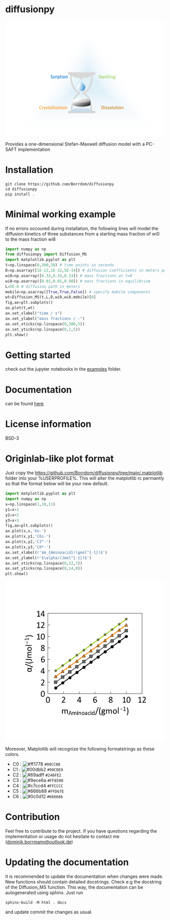 # diffusionpy

![alt text](https://github.com/Borrdom/diffusionpy/blob/main/PyFusion.png?raw=true)

Provides a one-dimensional Stefan-Maxwell diffusion model with a PC-SAFT implementation

# Installation
```console
git clone https://github.com/Borrdom/diffusionpy
cd diffusionpy
pip install .
```
# Minimal working example

If no errors occoured during installation, the following lines will model the diffusion kinetics of three substances from a starting mass fraction of wi0 to the mass fraction wi8
```python
import numpy as np
from diffusionpy import Diffusion_MS
import matplotlib.pyplot as plt
t=np.linspace(0,300,30) # time points in seconds
D=np.asarray([1E-12,1E-12,5E-14]) # diffusion coefficients in meters per second
wi0=np.asarray([0.33,0.33,0.33]) # mass fractions at t=0
wi8=np.asarray([0.01,0.01,0.98]) # mass fractions in equilibrium
L=5E-6 # diffusion path in meters
mobile=np.asarray([True,True,False]) # specify mobile components
wt=Diffusion_MS(t,L,D,wi0,wi8,mobile)[0]
fig,ax=plt.subplots()
ax.plot(t,wt)
ax.set_xlabel("time / s") 
ax.set_ylabel("mass fractions / -") 
ax.set_xticks(np.linspace(0,300,5))
ax.set_yticks(np.linspace(0,1,5))
plt.show()
```

# Getting started
check out the jupyter notebooks in the [examples](https://github.com/Borrdom/diffusionpy/tree/main/examples_notebooks) folder.


# Documentation
can be found [here](https://github.com/Borrdom/diffusionpy/tree/main/docs/html/index.html).

# License information

BSD-3

# Originlab-like plot format 

Just copy the https://github.com/Borrdom/diffusionpy/tree/main/.matplotlib folder into your %USERPROFILE%. This will alter the matplotlib rc permantly so that the format below will be your new default. 

```python
import matplotlib.pyplot as plt
import numpy as np
x=np.linspace(1,10,11)
y1=x+1
y2=x+2
y3=x+3
fig,ax=plt.subplots()
ax.plot(x,x,'ko-')
ax.plot(x,y1,'C6s-')
ax.plot(x,y2,'C3^-')
ax.plot(x,y3,'C0*-')
ax.set_xlabel(r'$m_{Aminoacid}/(gmol^{-1})$')
ax.set_ylabel(r'$\alpha/(Jmol^{-1})$')
ax.set_xticks(np.linspace(0,12,7))
ax.set_yticks(np.linspace(0,14,8))
plt.show()
```
![alt text](https://github.com/Borrdom/diffusionpy/blob/main/originlike.png?raw=true)

Moreover, Matplotlib will recognize the following formatstrings as these colors.


- C0 : ![#ff1778](https://via.placeholder.com/15/99CC00/000000?text=+) `#99CC00`
- C1 : ![#00dbb2](https://via.placeholder.com/15/99CDE9/000000?text=+) `#99CDE9`
- C2 : ![#69adff](https://via.placeholder.com/15/246FE2/000000?text=+) `#246FE2`
- C3 : ![#9ece6a](https://via.placeholder.com/15/FF8500/000000?text=+) `#FF8500`
- C4 : ![#c7ccd4](https://via.placeholder.com/15/FFCCCC/000000?text=+) `#FFCCCC`
- C5 : ![#666b88](https://via.placeholder.com/15/FFD67E/000000?text=+) `#FFD67E`
- C6 : ![#0c0d12](https://via.placeholder.com/15/666666/000000?text=+) `#666666`


# Contribution

Feel free to contribute to the project. If you have questions regarding the implementation or usage do not hesitate to contact me (dominik.borrmann@outlook.de)

# Updating the documentation

It is recommended to update the documentation when changes were made. New functions should contain detailed docstrings. Check e.g the docstring of the Diffusion_MS function. This way, the documentation can be autogenerated using sphinx. Just run

```
sphinx-build -M html . docs
```

and update commit the changes as usual. 
